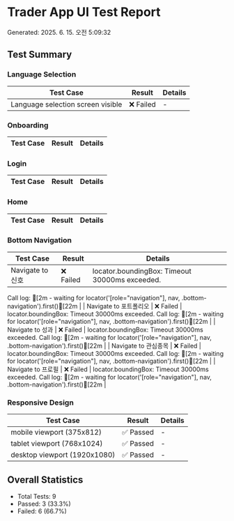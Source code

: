 
# Trader App UI Test Report
Generated: 2025. 6. 15. 오전 5:09:32

## Test Summary


### Language Selection
| Test Case | Result | Details |
|-----------|--------|---------|
| Language selection screen visible | ❌ Failed | - |

### Onboarding
| Test Case | Result | Details |
|-----------|--------|---------|

### Login
| Test Case | Result | Details |
|-----------|--------|---------|

### Home
| Test Case | Result | Details |
|-----------|--------|---------|

### Bottom Navigation
| Test Case | Result | Details |
|-----------|--------|---------|
| Navigate to 신호 | ❌ Failed | locator.boundingBox: Timeout 30000ms exceeded.
Call log:
[2m  - waiting for locator('[role="navigation"], nav, .bottom-navigation').first()[22m
 |
| Navigate to 포트폴리오 | ❌ Failed | locator.boundingBox: Timeout 30000ms exceeded.
Call log:
[2m  - waiting for locator('[role="navigation"], nav, .bottom-navigation').first()[22m
 |
| Navigate to 성과 | ❌ Failed | locator.boundingBox: Timeout 30000ms exceeded.
Call log:
[2m  - waiting for locator('[role="navigation"], nav, .bottom-navigation').first()[22m
 |
| Navigate to 관심종목 | ❌ Failed | locator.boundingBox: Timeout 30000ms exceeded.
Call log:
[2m  - waiting for locator('[role="navigation"], nav, .bottom-navigation').first()[22m
 |
| Navigate to 프로필 | ❌ Failed | locator.boundingBox: Timeout 30000ms exceeded.
Call log:
[2m  - waiting for locator('[role="navigation"], nav, .bottom-navigation').first()[22m
 |

### Responsive Design
| Test Case | Result | Details |
|-----------|--------|---------|
| mobile viewport (375x812) | ✅ Passed | - |
| tablet viewport (768x1024) | ✅ Passed | - |
| desktop viewport (1920x1080) | ✅ Passed | - |

## Overall Statistics
- Total Tests: 9
- Passed: 3 (33.3%)
- Failed: 6 (66.7%)
